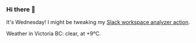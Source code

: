 ### Hi there :wave:

It's Wednesday! I might be tweaking my [Slack workspace analyzer action](https://github.com/bewuethr/slack-analyzer).

Weather in Victoria BC: clear, at +9°C.
